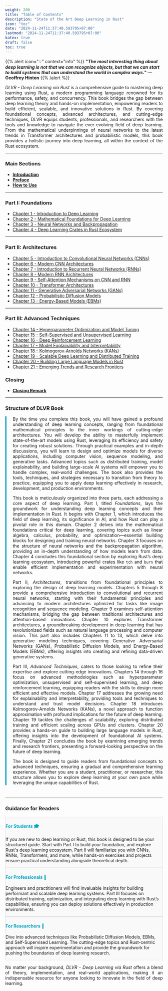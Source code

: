 ```yaml
---
weight: 200
title: "Table of Contents"
description: "State of the Art Deep Learning in Rust"
icon: "toc"
date: "2024-11-24T11:37:40.593795+07:00"
lastmod: "2024-11-24T11:37:40.593795+07:00"
katex: true
draft: false
toc: true
---
```


{{% alert icon="💡" context="info" %}}
<strong>"<em>The most interesting thing about deep learning is not that we can recognize objects, but that we can start to build systems that can understand the world in complex ways.</em>" — Geoffrey Hinton</strong>
{{% /alert %}}

<p style="text-align: justify;">
<em>DLVR - Deep Learning via Rust</em> is a comprehensive guide to mastering deep learning using Rust, a modern programming language renowned for its performance, safety, and concurrency. This book bridges the gap between deep learning theory and hands-on implementation, empowering readers to build efficient, scalable, and innovative solutions in Rust. By covering foundational concepts, advanced architectures, and cutting-edge techniques, DLVR equips students, professionals, and researchers with the tools and knowledge to navigate the ever-evolving field of deep learning. From the mathematical underpinnings of neural networks to the latest trends in Transformer architectures and probabilistic models, this book provides a holistic journey into deep learning, all within the context of the Rust ecosystem.
</p>

---

### **Main Sections**

- [**Introduction**](/docs/deep-learning-via-rust/)
- [**Preface**](/docs/dlvr/preface/)
- [**How to Use**](/docs/dlvr/how-to-use/)

---

### **Part I: Foundations**

- [Chapter 1 - Introduction to Deep Learning](/docs/part-i/chapter-1/)
- [Chapter 2 - Mathematical Foundations for Deep Learning](/docs/part-i/chapter-2/)
- [Chapter 3 - Neural Networks and Backpropagation](/docs/part-i/chapter-3/)
- [Chapter 4 - Deep Learning Crates in Rust Ecosystem](/docs/part-i/chapter-4/)

---

### **Part II: Architectures**

- [Chapter 5 - Introduction to Convolutional Neural Networks (CNNs)](/docs/part-ii/chapter-5/)
- [Chapter 6 - Modern CNN Architectures](/docs/part-ii/chapter-6/)
- [Chapter 7 - Introduction to Recurrent Neural Networks (RNNs)](/docs/part-ii/chapter-7/)
- [Chapter 8 - Modern RNN Architectures](/docs/part-ii/chapter-8/)
- [Chapter 9 - Self-Attention Mechanisms on CNN and RNN](/docs/part-ii/chapter-9/)
- [Chapter 10 - Transformer Architectures](/docs/part-ii/chapter-10/)
- [Chapter 11 - Generative Adversarial Networks (GANs)](/docs/part-ii/chapter-11/)
- [Chapter 12 - Probabilistic Diffusion Models](/docs/part-ii/chapter-12/)
- [Chapter 13 - Energy-Based Models (EBMs)](/docs/part-ii/chapter-13/)

---

### **Part III: Advanced Techniques**

- [Chapter 14 - Hyperparameter Optimization and Model Tuning](/docs/part-iii/chapter-14/)
- [Chapter 15 - Self-Supervised and Unsupervised Learning](/docs/part-iii/chapter-15/)
- [Chapter 16 - Deep Reinforcement Learning](/docs/part-iii/chapter-16/)
- [Chapter 17 - Model Explainability and Interpretability](/docs/part-iii/chapter-17/)
- [Chapter 18 - Kolmogorov-Arnolds Networks (KANs)](/docs/part-iii/chapter-18/)
- [Chapter 19 - Scalable Deep Learning and Distributed Training](/docs/part-iii/chapter-19/)
- [Chapter 20 - Building Large Language Models in Rust](/docs/part-iii/chapter-20/)
- [Chapter 21 - Emerging Trends and Research Frontiers](/docs/part-iii/chapter-21/)

### **Closing**
- [**Closing Remark**](/docs/closing-remark/)

---
### **Structure of DLVR Book**

<div class="structure-section">
    <p style="text-align: justify;">
        By the time you complete this book, you will have gained a profound understanding of deep learning concepts, ranging from foundational mathematical principles to the inner workings of cutting-edge architectures. You will develop the ability to masterfully implement state-of-the-art models using Rust, leveraging its efficiency and safety for creating robust solutions. Through practical examples and in-depth discussions, you will learn to design and optimize models for diverse applications, including computer vision, sequence modeling, and generative tasks. Advanced topics such as distributed training, model explainability, and building large-scale AI systems will empower you to handle complex, real-world challenges. The book also provides the tools, techniques, and strategies necessary to transition from theory to practice, equipping you to apply deep learning effectively in research, development, and production environments.
    </p>
    <p style="text-align: justify;">
        This book is meticulously organized into three parts, each addressing a core aspect of deep learning. Part I, titled <em>Foundations</em>, lays the groundwork for understanding deep learning concepts and their implementation in Rust. It begins with Chapter 1, which introduces the field of deep learning, its significance in AI, and how Rust can play a pivotal role in this domain. Chapter 2 delves into the mathematical foundations critical for deep learning, covering topics such as linear algebra, calculus, probability, and optimization—essential building blocks for designing and training neural networks. Chapter 3 focuses on the structure of neural networks and the backpropagation algorithm, providing an in-depth understanding of how models learn from data. Chapter 4 concludes this foundational section by exploring Rust’s deep learning ecosystem, introducing powerful crates like <code>tch</code> and <code>burn</code> that enable efficient implementation and experimentation with neural networks.
    </p>
    <p style="text-align: justify;">
        Part II, <em>Architectures</em>, transitions from foundational principles to exploring the design of deep learning models. Chapters 5 through 8 provide a comprehensive introduction to convolutional and recurrent neural networks, starting with their fundamental principles and advancing to modern architectures optimized for tasks like image recognition and sequence modeling. Chapter 9 examines self-attention mechanisms, bridging the gap between traditional architectures and attention-based innovations. Chapter 10 explores Transformer architectures, a groundbreaking development in deep learning that has revolutionized fields such as natural language processing and computer vision. This part also includes Chapters 11 to 13, which delve into generative modeling techniques, covering Generative Adversarial Networks (GANs), Probabilistic Diffusion Models, and Energy-Based Models (EBMs), offering insights into creating and refining data-driven generative systems.
    </p>
    <p style="text-align: justify;">
        Part III, <em>Advanced Techniques</em>, caters to those looking to refine their expertise and explore cutting-edge innovations. Chapters 14 through 16 focus on advanced methodologies such as hyperparameter optimization, unsupervised and self-supervised learning, and deep reinforcement learning, equipping readers with the skills to design more efficient and effective models. Chapter 17 addresses the growing need for explainability and interpretability, providing tools and techniques to understand and trust model decisions. Chapter 18 introduces Kolmogorov-Arnolds Networks (KANs), a novel approach to function approximation with profound implications for the future of deep learning. Chapter 19 tackles the challenges of scalability, exploring distributed training and efficient scaling across GPUs and clusters. Chapter 20 provides a hands-on guide to building large language models in Rust, offering insights into the development of foundational AI systems. Finally, Chapter 21 concludes the book by examining emerging trends and research frontiers, presenting a forward-looking perspective on the future of deep learning.
    </p>
    <p style="text-align: justify;">
        The book is designed to guide readers from foundational concepts to advanced techniques, ensuring a gradual and comprehensive learning experience. Whether you are a student, practitioner, or researcher, this structure allows you to explore deep learning at your own pace while leveraging the unique capabilities of Rust.
    </p>
</div>

---

### **Guidance for Readers**

<div class="row justify-content-center my-4">
    <div class="col-md-4 col-12 py-2">
        <div class="card p-4 text-center guidance-card">
            <h4 class="mb-3" style="color: #00A3C4;">For Students 🎓</h4>
            <p class="card-text">
                If you are new to deep learning or Rust, this book is designed to be your structured guide. Start with Part I to build your foundation, and explore Rust's deep learning ecosystem. Part II will familiarize you with CNNs, RNNs, Transformers, and more, while hands-on exercises and projects ensure practical understanding alongside theoretical depth.
            </p>
        </div>
    </div>
    <div class="col-md-4 col-12 py-2">
        <div class="card p-4 text-center guidance-card">
            <h4 class="mb-3" style="color: #00A3C4;">For Professionals 💼</h4>
            <p class="card-text">
                Engineers and practitioners will find invaluable insights for building performant and scalable deep learning systems. Part III focuses on distributed training, optimization, and integrating deep learning with Rust’s capabilities, ensuring you can deploy solutions effectively in production environments.
            </p>
        </div>
    </div>
    <div class="col-md-4 col-12 py-2">
        <div class="card p-4 text-center guidance-card">
            <h4 class="mb-3" style="color: #00A3C4;">For Researchers 🔬</h4>
            <p class="card-text">
                Dive into advanced techniques like Probabilistic Diffusion Models, EBMs, and Self-Supervised Learning. The cutting-edge topics and Rust-centric approach will inspire experimentation and provide the groundwork for pushing the boundaries of deep learning research.
            </p>
        </div>
    </div>
</div>

<p style="text-align: justify;">
No matter your background, <em>DLVR - Deep Learning via Rust</em> offers a blend of theory, implementation, and real-world applications, making it an indispensable resource for anyone looking to innovate in the field of deep learning.
</p>

<style>
    .structure-section {
        margin-bottom: 40px;
        border-left: 4px solid #00A3C4;
        padding-left: 20px;
    }
    .guidance-card {
        transition: box-shadow 0.3s ease-in-out;
        background-color: #f9f9f9;
        border: 1px solid #ddd;
    }
    .guidance-card:hover {
        box-shadow: 0 0 15px rgba(0, 163, 196, 0.5);
    }
</style>